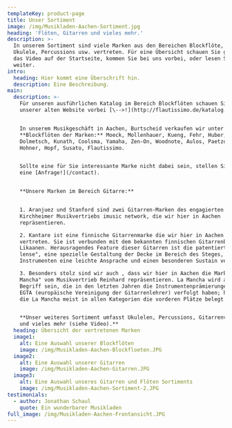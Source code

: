 ```yaml
---
templateKey: product-page
title: Unser Sortiment
image: /img/Musikladen-Aachen-Sortiment.jpg
heading: 'Flöten, Gitarren und vieles mehr.'
description: >-
  In unserem Sortiment sind viele Marken aus den Bereichen Blockflöte, Gitarre,
  Ukulele, Percussions usw. vertreten. Für eine Übersicht schauen Sie gerne in
  das Video auf der Startseite, kommen Sie bei uns vorbei, oder lesen Sie hier
  weiter.
intro:
  heading: Hier kommt eine Überschrift hin.
  description: Eine Beschreibung.
main:
  description: >-
    Für unseren ausführlichen Katalog im Bereich Blockflöten schauen Sie bei
    unserer alten Website vorbei [\-->!](http://flautissimo.de/katalog.php4).


    In unserem Musikgeschäft in Aachen, Burtscheid verkaufen wir unter anderem
    **Blockflöten der Marken:** Moeck, Mollenhauer, Kueng, Fehr, Huber,
    Dolmetsch, Kunath, Coolsma, Yamaha, Zen-On, Woodnote, Aulos, Paetzold,
    Hohner, Hopf, Susato, Flautissimo. 


    Sollte eine für Sie interessante Marke nicht dabei sein, stellen Sie gerne
    eine [Anfrage!](/contact). 


    **Unsere Marken im Bereich Gitarre:** 


    1. Aranjuez und Stanford sind zwei Gitarren-Marken des engagierten
    Kirchheimer Musikvertriebs imusic network, die wir hier in Aachen
    repräsentieren. 

    2. Kantare ist eine finnische Gitarrenmarke die wir hier in Aachen
    vertreten. Sie ist verbunden mit dem bekannten finnischen Gitarrenbauer
    Likaanen. Herausragendes Feature dieser Gitarren ist die patentierte "Sound
    lense", eine spezielle Gestaltung der Decke im Bereich des Steges, die den
    Instrumenten eine leichte Ansprache und einen besonderen Sustain verleiht. 

    3. Besonders stolz sind wir auch , dass wir hier in Aachen die Marke "La
    Mancha" vom Musikvertrieb Reinhard repräsentieren. La Mancha wird allen ein
    Begriff sein, die in den letzten Jahren die Instrumentenprämierungen der
    EGTA (europäische Vereinigung der Gitarrenlehrer) verfolgt haben; hier hat
    die La Mancha meist in allen Kategorien die vorderen Plätze belegt.


    **Unser weiteres Sortiment umfasst Ukulelen, Percussions, Gitarrenverstärker
    und vieles mehr (siehe Video).**
  heading: Übersicht der vertretenen Marken
  image1:
    alt: Eine Auswahl unserer Blockflöten
    image: /img/Musikladen-Aachen-Blockfloeten.JPG
  image2:
    alt: Eine Auswahl unserer Gitarren
    image: /img/Musikladen-Aachen-Gitarren.JPG
  image3:
    alt: Eine Auswahl unseres Gitarren und Flöten Sortiments
    image: /img/Musikladen-Aachen-Sortiment-2.JPG
testimonials:
  - author: Jonathan Schaul
    quote: Ein wunderbarer Musikladen
full_image: /img/Musikladen-Aachen-Frontansicht.JPG
---
```


